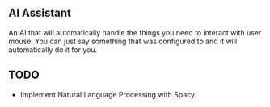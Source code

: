 ## AI Assistant
An AI that will automatically handle the things you need to interact with user mouse. You can just say something that was configured to and it will automatically do it for you.


## TODO
* Implement Natural Language Processing with Spacy.